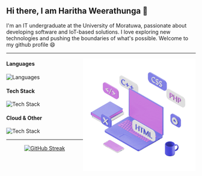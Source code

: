 ## Hi there, I am Haritha Weerathunga 👋

I'm an IT undergraduate at the University of Moratuwa, passionate about developing software and IoT-based solutions. I love exploring new technologies and pushing the boundaries of what's possible. Welcome to my github profile 😄

<hr>
<img align='right' src=images\laptop.gif height='300'/>

#### Languages 
![Languages](https://skillicons.dev/icons?i=python,js,cpp,java,ts)

#### Tech Stack
![Tech Stack](https://skillicons.dev/icons?i=react,next,html,css,tailwind,materialui,nodejs,express,fastapi,postgres,mysql,mongodb&perline=6)

#### Cloud & Other
![Tech Stack](https://skillicons.dev/icons?i=aws,azure,docker,figma,postman,blender,grafana,arduino,linux&perline=6)

<hr>
<div align="center">

[![GitHub Streak](https://streak-stats.demolab.com?user=harithaw&theme=whatsapp-dark2)](https://git.io/streak-stats)

</div>